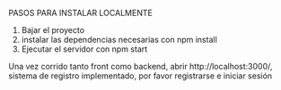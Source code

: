 PASOS PARA INSTALAR LOCALMENTE

1) Bajar el proyecto
2) instalar las dependencias necesarias con npm install
3) Ejecutar el servidor con npm start

Una vez corrido tanto front como backend, abrir http://localhost:3000/, sistema de registro implementado, por favor registrarse e iniciar sesión
